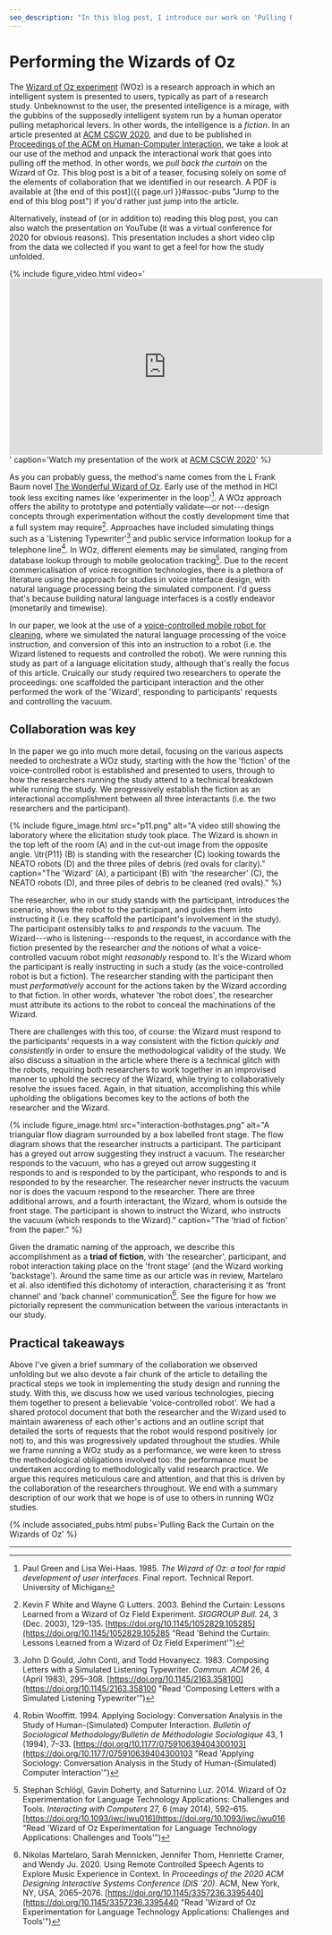 ```yaml
---
seo_description: "In this blog post, I introduce our work on 'Pulling Back the Curtain on the Wizards of Oz', presented at ACM CSCW 2020 and published in the journal Proceedings of the ACM on Human-Computer Interaction."
---
```

# Performing the Wizards of Oz
The [Wizard of Oz experiment](https://en.wikipedia.org/wiki/Wizard_of_Oz_experiment "Read about the approach on Wikipedia") (WOz) is a research approach in which an intelligent system is presented to users, typically as part of a research study. Unbeknownst to the user, the presented intelligence is a mirage, with the gubbins of the supposedly intelligent system run by a human operator pulling metaphorical levers. In other words, the intelligence is a *fiction*. In an article presented at [ACM CSCW 2020](https://cscw.acm.org/2020/ "The 23rd ACM Conference on Computer-Supported Cooperative Work and Social Computing"), and due to be published in [Proceedings of the ACM on Human-Computer Interaction](https://dl.acm.org/journal/pacmhci "The PACMHCI website"), we take a look at our use of the method and unpack the interactional work that goes into pulling off the method. In other words, we *pull back the curtain* on the Wizard of Oz. This blog post is a bit of a teaser, focusing solely on some of the elements of collaboration that we identified in our research. A PDF is available at [the end of this post]({{ page.url }}#assoc-pubs "Jump to the end of this blog post") if you'd rather just jump into the article.

<!--more-->

Alternatively, instead of (or in addition to) reading this blog post, you can also watch the presentation on YouTube (it was a virtual conference for 2020 for obvious reasons). This presentation includes a short video clip from the data we collected if you want to get a feel for how the study unfolded.

{% include figure_video.html video='<iframe width="560" height="315" src="https://www.youtube-nocookie.com/embed/IMYt-AcjzI4" title="YouTube video player" frameborder="0" allow="accelerometer; autoplay; clipboard-write; encrypted-media; gyroscope; picture-in-picture" allowfullscreen></iframe>' caption='Watch my presentation of the work at <a href="https://cscw.acm.org/2020/" title="The 23rd ACM Conference on Computer-Supported Cooperative Work and Social Computing">ACM CSCW 2020</a>' %}

As you can probably guess, the method's name comes from the L Frank Baum novel [The Wonderful Wizard of Oz](https://en.wikipedia.org/wiki/The_Wonderful_Wizard_of_Oz "Read about the book on Wikipedia, if you didn't already know abotu it"). Early use of the method in HCI took less exciting names like 'experimenter in the loop'[^1]. A WOz approach offers the ability to prototype and potentially validate—or not---design concepts through experimentation without the costly development time that a full system may require[^2]. Approaches have included simulating things such as a 'Listening Typewriter'[^3] and public service information lookup for a telephone line[^4]. In WOz, different elements may be simulated, ranging from database lookup through to mobile geolocation tracking[^5]. Due to the recent commericalisation of voice recognition technologies, there is a plethora of literature using the approach for studies in voice interface design, with natural language processing being the simulated component. I'd guess that's because building natural language interfaces is a costly endeavor (monetarily and timewise).

In our paper, we look at the use of a [voice-controlled mobile robot for cleaning](https://www.porcheron.uk/blog/2019/05/24/cleaning-a-factory-with-robots/ "Read about the RoboClean project"), where we simulated the natural language processing of the voice instruction, and conversion of this into an instruction to a robot (i.e. the Wizard listened to requests and controlled the robot). We were running this study as part of a language elicitation study, although that's really the focus of this article. Cruically our study required two researchers to operate the proceedings: one scaffolded the participant interaction and the other performed the work of the 'Wizard', responding to participants' requests and controlling the vacuum.

## Collaboration was key

In the paper we go into much more detail, focusing on the various aspects needed to orchestrate a WOz study, starting with the how the 'fiction' of the voice-controlled robot is established and presented to users, through to how the researchers running the study attend to a technical breakdown while running the study. We progressively establish the fiction as an interactional accomplishment between all three interactants (i.e. the two researchers and the participant).

{% include figure_image.html src="p11.png" alt="A video still showing the laboratory where the elicitation study took place. The Wizard is shown in the top left of the room (A) and in the cut-out image from the opposite angle. \itr{P11} (B) is standing with the researcher (C) looking towards the NEATO robots (D) and the three piles of debris (red ovals for clarity)." caption="The 'Wizard' (A), a participant (B) with 'the researcher' (C), the NEATO robots (D), and three piles of debris to be cleaned (red ovals)." %}

The researcher, who in our study stands with the participant, introduces the scenario, shows the robot to the participant, and guides them into instructing it (i.e. they scaffold the participant's involvement in the study). The participant ostensibly talks *to* and *responds to* the vacuum. The Wizard---who is listening---responds to the request, in accordance with the fiction presented by the researcher *and* the notions of what a voice-controlled vacuum robot might *reasonably* respond to. It's the Wizard whom the participant is really instructing in such a study (as the voice-controlled robot is but a fiction). The researcher standing with the participant then must *performatively* account for the actions taken by the Wizard according to that fiction. In other words, whatever 'the robot does', the researcher must attribute its actions to the robot to conceal the machinations of the Wizard.

There are challenges with this too, of course: the Wizard must respond to the participants' requests in a way consistent with the fiction *quickly and consistently* in order to ensure the methodological validity of the study. We also discuss a situation in the article where there is a technical glitch with the robots, requiring both researchers to work together in an improvised manner to uphold the secrecy of the Wizard, while trying to collaboratively resolve the issues faced. Again, in that situation, accomplishing this while upholding the obligations becomes key to the actions of both the researcher and the Wizard.

{% include figure_image.html src="interaction-bothstages.png" alt="A triangular flow diagram surrounded by a box labelled front stage. The flow diagram shows that the researcher instructs a participant. The participant has a greyed out arrow suggesting they instruct a vacuum. The researcher responds to the vacuum, who has a greyed out arrow suggesting it responds to and is responded to by the participant, who responds to and is responded to by the researcher. The researcher never instructs the vacuum nor is does the vacuum respond to the researcher. There are three additional arrows, and a fourth interactant, the Wizard, whom is outside the front stage. The participant is shown to instruct the Wizard, who instructs the vacuum (which responds to the Wizard)." caption="The 'triad of fiction' from the paper." %}

Given the dramatic naming of the approach, we describe this accomplishment as a **triad of fiction**, with 'the researcher', participant, and robot interaction taking place on the 'front stage' (and the Wizard working 'backstage'). Around the same time as our article was in review, Martelaro et al. also identified this dichotomy of interaction, characterising it as 'front channel' and 'back channel' communication[^6]. See the figure for how we pictorially represent the communication between the various interactants in our study. 

## Practical takeaways

Above I've given a brief summary of the collaboration we observed unfolding but we also devote a fair chunk of the article to detailing the practical steps we took in implementing the study design and running the study. With this, we discuss how we used various technologies, piecing them together to present a believable 'voice-controlled robot'. We had a shared protocol document that both the researcher and the Wizard used to maintain awareness of each other's actions and an outline script that detailed the sorts of requests that the robot would respond positively (or not) to, and this was progressively updated throughout the studies. While we frame running a WOz study as a performance, we were keen to stress the methodological obligations involved too: the performance must be undertaken according to methodologically valid research practice. We argue this requires meticulous care and attention, and that this is driven by the collaboration of the researchers throughout. We end with a summary description of our work that we hope is of use to others in running WOz studies.

{% include associated_pubs.html pubs='Pulling Back the Curtain on the Wizards of Oz' %}

---

[^1]: Paul Green and Lisa Wei-Haas. 1985. *The Wizard of Oz: a tool for rapid development of user interfaces*. Final report. Technical Report. University of Michigan
[^2]: Kevin F White and Wayne G Lutters. 2003. Behind the Curtain: Lessons Learned from a Wizard of Oz Field Experiment. *SIGGROUP Bull*. 24, 3 (Dec. 2003), 129–135. [https://doi.org/10.1145/1052829.105285](https://doi.org/10.1145/1052829.105285 "Read 'Behind the Curtain: Lessons Learned from a Wizard of Oz Field Experiment'")
[^3]: John D Gould, John Conti, and Todd Hovanyecz. 1983. Composing Letters with a Simulated Listening Typewriter. *Commun. ACM* 26, 4 (April 1983), 295–308. [https://doi.org/10.1145/2163.358100](https://doi.org/10.1145/2163.358100 "Read 'Composing Letters with a Simulated Listening Typewriter'")
[^4]: Robin Wooffitt. 1994. Applying Sociology: Conversation Analysis in the Study of Human-(Simulated) Computer Interaction. *Bulletin of Sociological Methodology/Bulletin de Méthodologie Sociologique* 43, 1 (1994), 7–33. [https://doi.org/10.1177/075910639404300103](https://doi.org/10.1177/075910639404300103 "Read 'Applying Sociology: Conversation Analysis in the Study of Human-(Simulated) Computer Interaction'")
[^5]: Stephan Schlögl, Gavin Doherty, and Saturnino Luz. 2014. Wizard of Oz Experimentation for Language Technology Applications: Challenges and Tools. *Interacting with Computers* 27, 6 (may 2014), 592–615. [https://doi.org/10.1093/iwc/iwu016](https://doi.org/10.1093/iwc/iwu016 "Read 'Wizard of Oz Experimentation for Language Technology Applications: Challenges and Tools'")
[^6]: Nikolas Martelaro, Sarah Mennicken, Jennifer Thom, Henriette Cramer, and Wendy Ju. 2020. Using Remote Controlled Speech Agents to Explore Music Experience in Context. In *Proceedings of the 2020 ACM Designing Interactive Systems Conference (DIS ’20)*. ACM, New York, NY, USA, 2065–2076. [https://doi.org/10.1145/3357236.3395440](https://doi.org/10.1145/3357236.3395440 "Read 'Wizard of Oz Experimentation for Language Technology Applications: Challenges and Tools'")